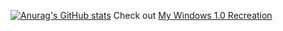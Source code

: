 [![Anurag's GitHub stats](https://github-readme-stats.vercel.app/api?username=Manciv)](https://github.com/anuraghazra/github-readme-stats)
Check out [My Windows 1.0 Recreation](https://github.com/NebraskaOS)

